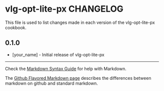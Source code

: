 vlg-opt-lite-px CHANGELOG
=========================

This file is used to list changes made in each version of the vlg-opt-lite-px cookbook.

0.1.0
-----
- [your_name] - Initial release of vlg-opt-lite-px

- - -
Check the [Markdown Syntax Guide](http://daringfireball.net/projects/markdown/syntax) for help with Markdown.

The [Github Flavored Markdown page](http://github.github.com/github-flavored-markdown/) describes the differences between markdown on github and standard markdown.
